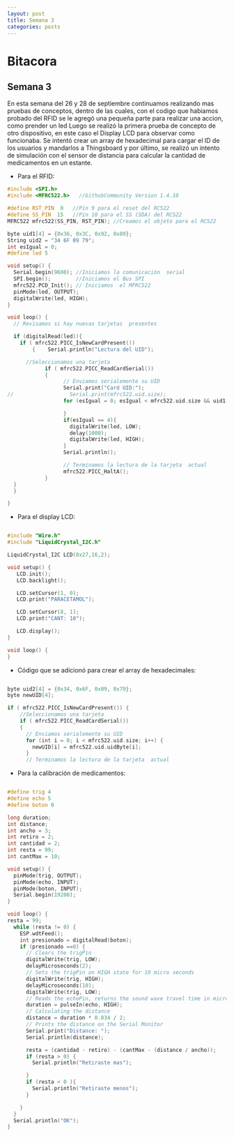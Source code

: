 ```yaml
---
layout: post
title: Semana 3
categories: posts
---
```


# Bitacora

## Semana 3

En esta semana del 26 y 28 de septiembre continuamos realizando mas pruebas de conceptos, dentro de las cuales, con el codigo que habiamos probado del RFID se le agregó una pequeña parte para realizar una accion, como prender un led
Luego se realizó la primera prueba de concepto de otro dispositivo, en este caso el Display LCD para observar como funcionaba. Se intentó crear un array de hexadecimal para cargar el ID de los usuarios y mandarlos a Thingsboard 
y por último, se realizó un intento de simulación con el sensor de distancia para calcular la cantidad de medicamentos en un estante.

- Para el RFID:

```c++
#include <SPI.h>
#include <MFRC522.h>   //GithubCommunity Version 1.4.10

#define RST_PIN  0   //Pin 9 para el reset del RC522
#define SS_PIN  15   //Pin 10 para el SS (SDA) del RC522
MFRC522 mfrc522(SS_PIN, RST_PIN); //Creamos el objeto para el RC522

byte uid1[4] = {0x36, 0x3C, 0x92, 0x89};
String uid2 = "34 6F 09 79";
int esIgual = 0;
#define led 5

void setup() {
  Serial.begin(9600); //Iniciamos la comunicación  serial
  SPI.begin();        //Iniciamos el Bus SPI
  mfrc522.PCD_Init(); // Iniciamos  el MFRC522
  pinMode(led, OUTPUT);
  digitalWrite(led, HIGH);
}

void loop() {
  // Revisamos si hay nuevas tarjetas  presentes

  if (digitalRead(led)){
    if ( mfrc522.PICC_IsNewCardPresent()) 
        {    Serial.println("Lectura del UID");

      //Seleccionamos una tarjeta
            if ( mfrc522.PICC_ReadCardSerial()) 
            {
                  // Enviamos serialemente su UID
                  Serial.print("Card UID:");
//                  Serial.print(mfrc522.uid.size);
                  for (esIgual = 0; esIgual < mfrc522.uid.size && uid1[esIgual] == mfrc522.uid.uidByte[esIgual]; esIgual++) {

                  } 
                  if(esIgual == 4){
                    digitalWrite(led, LOW);
                    delay(1000);
                    digitalWrite(led, HIGH);
                  }
                  Serial.println();

                  // Terminamos la lectura de la tarjeta  actual
                  mfrc522.PICC_HaltA();         
            }      
  } 
  }

}
```
- Para el display LCD:
```c++

#include "Wire.h"
#include "LiquidCrystal_I2C.h"

LiquidCrystal_I2C LCD(0x27,16,2);

void setup() {
   LCD.init();
   LCD.backlight();

   LCD.setCursor(1, 0);
   LCD.print("PARACETAMOL");

   LCD.setCursor(8, 1);
   LCD.print("CANT: 10");

   LCD.display();
}

void loop() {
}
```

- Código que se adicionó para crear el array de hexadecimales:
```c++

byte uid2[4] = {0x34, 0x6F, 0x09, 0x79};
byte newUID[4];

if ( mfrc522.PICC_IsNewCardPresent()) {
    //Seleccionamos una tarjeta
    if ( mfrc522.PICC_ReadCardSerial())
    {
      // Enviamos serialemente su UID
      for (int i = 0; i < mfrc522.uid.size; i++) {
        newUID[i] = mfrc522.uid.uidByte[i];
      }
      // Terminamos la lectura de la tarjeta  actual
```
- Para la calibración de medicamentos:
```c++

#define trig 4
#define echo 5
#define boton 0

long duration;
int distance;
int ancho = 3;
int retiro = 2;
int cantidad = 2;
int resta = 99;
int cantMax = 10;

void setup() {
  pinMode(trig, OUTPUT);
  pinMode(echo, INPUT);
  pinMode(boton, INPUT);
  Serial.begin(19200);
}

void loop() {
resta = 99;
  while (resta != 0) {
    ESP.wdtFeed();
    int presionado = digitalRead(boton);
    if (presionado ==0) {
      // Clears the trigPin
      digitalWrite(trig, LOW);
      delayMicroseconds(2);
      // Sets the trigPin on HIGH state for 10 micro seconds
      digitalWrite(trig, HIGH);
      delayMicroseconds(10);
      digitalWrite(trig, LOW);
      // Reads the echoPin, returns the sound wave travel time in microseconds
      duration = pulseIn(echo, HIGH);
      // Calculating the distance
      distance = duration * 0.034 / 2;
      // Prints the distance on the Serial Monitor
      Serial.print("Distance: ");
      Serial.println(distance);

      resta = (cantidad - retiro) - (cantMax - (distance / ancho));
      if (resta > 0) {
        Serial.println("Retiraste mas");

      }
      if (resta < 0 ){
        Serial.println("Retiraste menos");
      }

    }
  }
  Serial.println("OK");
}

```
